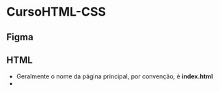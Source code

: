 # CursoHTML-CSS

## Figma

## HTML

- Geralmente o nome da página principal, por convenção, é **index.html**
- 
